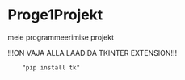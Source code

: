 # Proge1Projekt


meie programmeerimise projekt

!!!ON VAJA ALLA LAADIDA TKINTER EXTENSION!!!

        "pip install tk"
